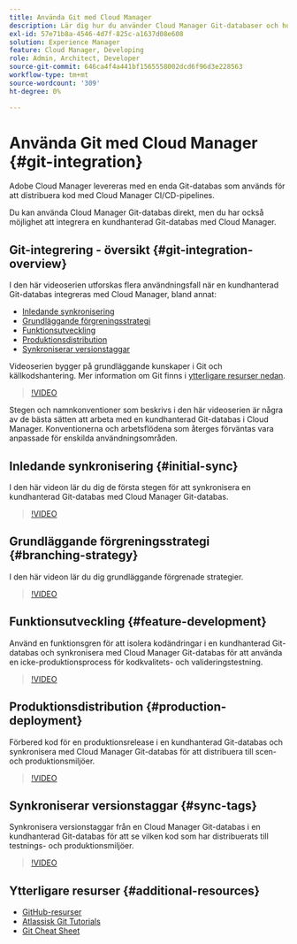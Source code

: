 ```yaml
---
title: Använda Git med Cloud Manager
description: Lär dig hur du använder Cloud Manager Git-databaser och hur du integrerar din egen kundhanterade Git-databas med Cloud Manager.
exl-id: 57e71b8a-4546-4d7f-825c-a1637d08e608
solution: Experience Manager
feature: Cloud Manager, Developing
role: Admin, Architect, Developer
source-git-commit: 646ca4f4a441bf1565558002dcd6f96d3e228563
workflow-type: tm+mt
source-wordcount: '309'
ht-degree: 0%

---
```


# Använda Git med Cloud Manager {#git-integration}

Adobe Cloud Manager levereras med en enda Git-databas som används för att distribuera kod med Cloud Manager CI/CD-pipelines.

Du kan använda Cloud Manager Git-databas direkt, men du har också möjlighet att integrera en kundhanterad Git-databas med Cloud Manager.

## Git-integrering - översikt {#git-integration-overview}

I den här videoserien utforskas flera användningsfall när en kundhanterad Git-databas integreras med Cloud Manager, bland annat:

* [Inledande synkronisering](#initial-sync)
* [Grundläggande förgreningsstrategi](#branching-strategy)
* [Funktionsutveckling](#feature-development)
* [Produktionsdistribution](#production-deployment)
* [Synkroniserar versionstaggar](#sync-tags)

Videoserien bygger på grundläggande kunskaper i Git och källkodshantering. Mer information om Git finns i [ytterligare resurser nedan](#additional-resources).

>[!VIDEO](https://video.tv.adobe.com/v/28710/)

Stegen och namnkonventioner som beskrivs i den här videoserien är några av de bästa sätten att arbeta med en kundhanterad Git-databas i Cloud Manager. Konventionerna och arbetsflödena som återges förväntas vara anpassade för enskilda användningsområden.

## Inledande synkronisering {#initial-sync}

I den här videon lär du dig de första stegen för att synkronisera en kundhanterad Git-databas med Cloud Manager Git-databas.

>[!VIDEO](https://video.tv.adobe.com/v/28711/?quality=12)

## Grundläggande förgreningsstrategi {#branching-strategy}

I den här videon lär du dig grundläggande förgrenade strategier.

>[!VIDEO](https://video.tv.adobe.com/v/28712/?quality=12)

## Funktionsutveckling {#feature-development}

Använd en funktionsgren för att isolera kodändringar i en kundhanterad Git-databas och synkronisera med Cloud Manager Git-databas för att använda en icke-produktionsprocess för kodkvalitets- och valideringstestning.

>[!VIDEO](https://video.tv.adobe.com/v/28723/?quality=12)

## Produktionsdistribution {#production-deployment}

Förbered kod för en produktionsrelease i en kundhanterad Git-databas och synkronisera med Cloud Manager Git-databas för att distribuera till scen- och produktionsmiljöer.

>[!VIDEO](https://video.tv.adobe.com/v/28724/?quality=12)

## Synkroniserar versionstaggar {#sync-tags}

Synkronisera versionstaggar från en Cloud Manager Git-databas i en kundhanterad Git-databas för att se vilken kod som har distribuerats till testnings- och produktionsmiljöer.

>[!VIDEO](https://video.tv.adobe.com/v/28725/?quality=12)

## Ytterligare resurser {#additional-resources}

* [GitHub-resurser](https://try.github.io)
* [Atlassisk Git Tutorials](https://www.atlassian.com/git/tutorials/what-is-version-control)
* [Git Cheat Sheet](https://education.github.com/git-cheat-sheet-education.pdf)
